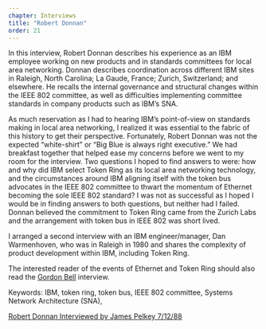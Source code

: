 ```yaml
---
chapter: Interviews
title: "Robert Donnan"
order: 21
---
```


In this interview, Robert Donnan describes his experience as an IBM employee working on new products and in standards committees for local area networking. Donnan describes coordination across different IBM sites in Raleigh, North Carolina; La Gaude, France; Zurich, Switzerland; and elsewhere. He recalls the internal governance and structural changes within the IEEE 802 committee, as well as difficulties implementing committee standards in company products such as IBM’s SNA.

As much reservation as I had to hearing IBM’s point-of-view on standards making in local area networking, I realized it was essential to the fabric of this history to get their perspective. Fortunately, Robert Donnan was not the expected “white-shirt” or “Big Blue is always right executive.” We had breakfast together that helped ease my concerns before we went to my room for the interview. Two questions I hoped to find answers to were: how and why did IBM select Token Ring as its local area networking technology, and the circumstances around IBM aligning itself with the token bus advocates in the IEEE 802 committee to thwart the momentum of Ethernet becoming the sole IEEE 802 standard? I was not as successful as I hoped I would be in finding answers to both questions, but neither had I failed. Donnan believed the commitment to Token Ring came from the Zurich Labs and the arrangement with token bus in IEEE 802 was short lived.

I arranged a second interview with an IBM engineer/manager, Dan Warmenhoven, who was in Raleigh in 1980 and shares the complexity of product development within IBM, including Token Ring.

The interested reader of the events of Ethernet and Token Ring should also read the [Gordon Bell](/int.05.md) interview.

Keywords: IBM, token ring, token bus, IEEE 802 committee, Systems Network Architecture (SNA),

[Robert Donnan Interviewed by James Pelkey 7/12/88](https://archive.computerhistory.org/resources/access/text/2016/04/102738111-05-01-acc.pdf)
